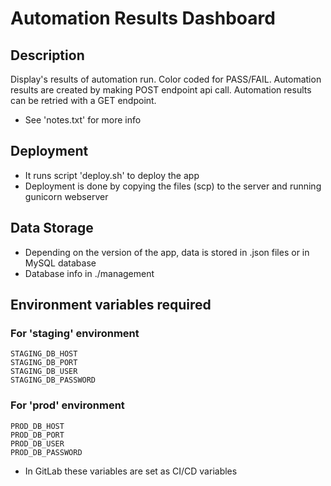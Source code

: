 # Automation Results Dashboard

## Description
Display's results of automation run. Color coded for PASS/FAIL.
Automation results are created by making POST endpoint api call.
Automation results can be retried with a GET endpoint.


* See 'notes.txt' for more info




## Deployment

- It runs script 'deploy.sh' to deploy the app
- Deployment is done by copying the files (scp) to the server and running gunicorn webserver

## Data Storage
* Depending on the version of the app, data is stored in .json files or in MySQL database
* Database info in ./management


## Environment variables required
### For 'staging' environment
```
STAGING_DB_HOST
STAGING_DB_PORT
STAGING_DB_USER
STAGING_DB_PASSWORD
```

### For 'prod' environment
```
PROD_DB_HOST
PROD_DB_PORT
PROD_DB_USER
PROD_DB_PASSWORD
```
-  In GitLab these variables are set as CI/CD variables


